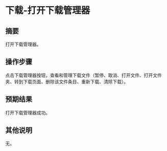 # 下载-打开下载管理器

## 摘要

打开下载管理器。

## 操作步骤

点击下载管理器按钮，查看和管理下载文件（暂停、取消、打开文件、打开文件夹、转到下载页面、删除该文件条目、重新下载、清除下载）。

## 预期结果

打开下载管理器成功。

## 其他说明

无。
